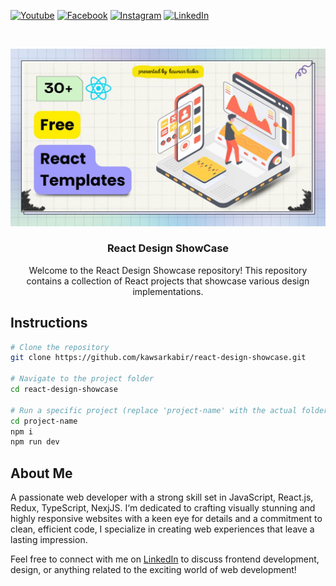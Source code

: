 [![Youtube][youtube-shield]][youtube-url]
[![Facebook][facebook-shield]][facebook-url]
[![Instagram][instagram-shield]][instagram-url]
[![LinkedIn][linkedin-shield]][linkedin-url]

<!-- PROJECT LOGO -->
<br />
<p align="center">
    <img src="image/react-design-showcase-banner.png" alt="react-design-showcase-banner-repo">
</p>

<h3 align="center">React Design ShowCase</h3>
<p align="center">
    Welcome to the React Design Showcase repository! This repository contains a collection of React projects that showcase various design implementations.
</p>

<!-- Insructions -->
## Instructions

```bash
# Clone the repository
git clone https://github.com/kawsarkabir/react-design-showcase.git

# Navigate to the project folder
cd react-design-showcase

# Run a specific project (replace 'project-name' with the actual folder name)
cd project-name
npm i
npm run dev
```

## About Me
A passionate web developer with a strong skill set in JavaScript, React.js, Redux, TypeScript, NexjJS. I&lsquo;m dedicated to crafting visually stunning and highly responsive websites with a keen eye for details and a commitment to clean, efficient code, I specialize in creating web experiences that leave a lasting impression.

Feel free to connect with me on [LinkedIn](https://www.linkedin.com/in/kawsarkabir/) to discuss frontend development, design, or anything related to the exciting world of web development!

<!-- MARKDOWN LINKS & IMAGES -->

[youtube-shield]: https://img.shields.io/badge/-Youtube-black.svg?style=flat-square&logo=youtube&color=555&logoColor=white
[youtube-url]: https://youtube.com/@kawsarkabir
[facebook-shield]: https://img.shields.io/badge/-Facebook-black.svg?style=flat-square&logo=facebook&color=555&logoColor=white
[facebook-url]: https://facebook.com/devkawsarkabir
[instagram-shield]: https://img.shields.io/badge/-Instagram-black.svg?style=flat-square&logo=instagram&color=555&logoColor=white
[instagram-url]: https://instagram.com/devkawsarkabir
[linkedin-shield]: https://img.shields.io/badge/-LinkedIn-black.svg?style=flat-square&logo=linkedin&colorB=555
[linkedin-url]: https://linkedin.com/in/kawsarkabir
